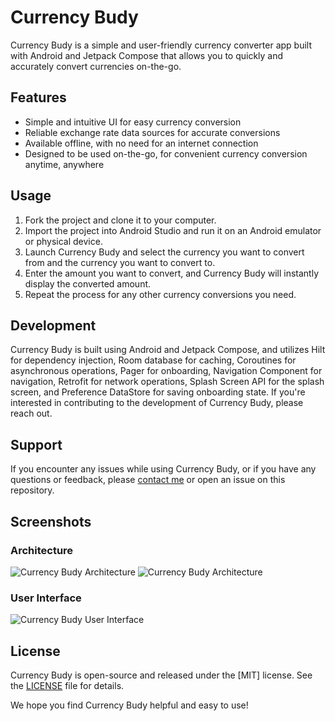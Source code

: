 # Currency Budy

Currency Budy is a simple and user-friendly currency converter app built with Android and Jetpack Compose that allows you to quickly and accurately convert currencies on-the-go.

## Features

- Simple and intuitive UI for easy currency conversion
- Reliable exchange rate data sources for accurate conversions
- Available offline, with no need for an internet connection
- Designed to be used on-the-go, for convenient currency conversion anytime, anywhere

## Usage

1. Fork the project and clone it to your computer.
2. Import the project into Android Studio and run it on an Android emulator or physical device.
3. Launch Currency Budy and select the currency you want to convert from and the currency you want to convert to.
4. Enter the amount you want to convert, and Currency Budy will instantly display the converted amount.
5. Repeat the process for any other currency conversions you need.

## Development

Currency Budy is built using Android and Jetpack Compose, and utilizes Hilt for dependency injection, Room database for caching, Coroutines for asynchronous operations, Pager for onboarding, Navigation Component for navigation, Retrofit for network operations, Splash Screen API for the splash screen, and Preference DataStore for saving onboarding state. If you're interested in contributing to the development of Currency Budy, please reach out.

## Support

If you encounter any issues while using Currency Budy, or if you have any questions or feedback, please [contact me](mailto:ericwathome007@gmail.com) or open an issue on this repository.

## Screenshots

### Architecture

![Currency Budy Architecture](https://raw.githubusercontent.com/ericwafula/images/main/Screenshot%20from%202023-02-19%2001-52-18.png?token=GHSAT0AAAAAAB6ZTPLKHVODACFJOBJVWKMAY7RNCEA)
![Currency Budy Architecture](https://raw.githubusercontent.com/ericwafula/images/main/Screenshot%20from%202023-02-19%2001-54-29.png?token=GHSAT0AAAAAAB6ZTPLKSSFYILQIX7GOOVZGY7RNC7Q)

### User Interface

![Currency Budy User Interface](https://raw.githubusercontent.com/ericwafula/images/main/Screenshot%20from%202023-02-19%2001-57-55.png?token=GHSAT0AAAAAAB6ZTPLKGZBDT6DAVMODOWKSY7RM6QQ)

## License

Currency Budy is open-source and released under the [MIT] license. See the [LICENSE](license.txt) file for details.

We hope you find Currency Budy helpful and easy to use!